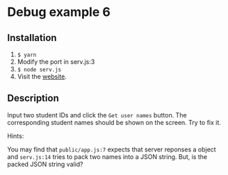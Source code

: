 # Debug example 6

## Installation

1. `$ yarn`
2. Modify the port in serv.js:3
3. `$ node serv.js` 
4. Visit the [website](http://[host]:[port]).

## Description

Input two student IDs and click the `Get user names` button.  The corresponding student names should be shown on the screen.  Try to fix it.

Hints:

You may find that `public/app.js:7` expects that server reponses a object and `serv.js:14` tries to pack two names into a JSON string.  But, is the packed JSON string valid?
